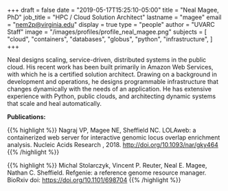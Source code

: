 +++
draft = false
date = "2019-05-17T15:25:10-05:00"
title = "Neal Magee, PhD"
job_title = "HPC / Cloud Solution Architect"
lastname = "magee"
email = "nem2p@virginia.edu"
display = true
type = "people"
author = "UVARC Staff"
image = "/images/profiles/profile_neal_magee.png"
subjects = [
  "cloud",
  "containers",
  "databases",
  "globus",
  "python",
  "infrastructure",
]
+++

Neal designs scaling, service-driven, distributed systems in the public cloud. His recent work has been built primarily in Amazon Web Services, with which he is a certified solution architect. Drawing on a background in development and operations, he designs programmable infrastructure that changes dynamically with the needs of an application. He has extensive experience with Python, public clouds, and architecting dynamic systems that scale and heal automatically.

**Publications:**

{{% highlight %}}
Nagraj VP, Magee NE, Sheffield NC. LOLAweb: a containerized web server for interactive genomic locus overlap enrichment analysis. Nucleic Acids Research , 2018. http://doi.org/10.1093/nar/gky464
{{% /highlight %}}

{{% highlight %}}
Michal Stolarczyk, Vincent P. Reuter, Neal E. Magee, Nathan C. Sheffield. Refgenie: a reference genome resource manager. BioRxiv doi: https://doi.org/10.1101/698704
{{% /highlight %}}
